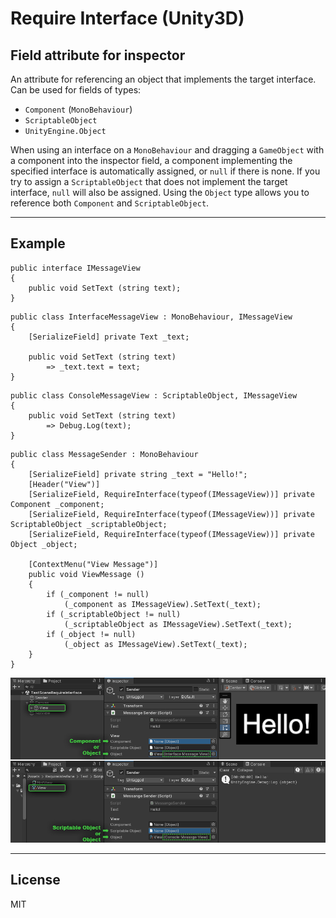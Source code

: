 # Require Interface (Unity3D)
## Field attribute for inspector

An attribute for referencing an object that implements the target interface.
Can be used for fields of types:
- `Component` (`MonoBehaviour`)
- `ScriptableObject`
- `UnityEngine.Object`

When using an interface on a `MonoBehaviour` and dragging a `GameObject` with a component into the inspector field, a component implementing the specified interface is automatically assigned, or `null` if there is none.
If you try to assign a `ScriptableObject` that does not implement the target interface, `null` will also be assigned.
Using the `Object` type allows you to reference both `Component` and `ScriptableObject`.
___

## Example
```
public interface IMessageView
{
    public void SetText (string text);
}
```
```
public class InterfaceMessageView : MonoBehaviour, IMessageView
{
    [SerializeField] private Text _text;

    public void SetText (string text)
        => _text.text = text;
}
```
```
public class ConsoleMessageView : ScriptableObject, IMessageView
{
    public void SetText (string text)
        => Debug.Log(text);
}
```
```
public class MessageSender : MonoBehaviour
{
    [SerializeField] private string _text = "Hello!";
    [Header("View")]
    [SerializeField, RequireInterface(typeof(IMessageView))] private Component _component;
    [SerializeField, RequireInterface(typeof(IMessageView))] private ScriptableObject _scriptableObject;
    [SerializeField, RequireInterface(typeof(IMessageView))] private Object _object;

    [ContextMenu("View Message")]
    public void ViewMessage ()
    {
        if (_component != null)
            (_component as IMessageView).SetText(_text);
        if (_scriptableObject != null)
            (_scriptableObject as IMessageView).SetText(_text);
        if (_object != null)
            (_object as IMessageView).SetText(_text);
    }
}
```
![illustration](./Test/RequireInterfaceIllustration.png)
___
## License

MIT